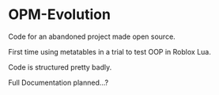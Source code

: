 # OPM-Evolution

Code for an abandoned project made open source.

First time using metatables in a trial to test OOP in Roblox Lua.

Code is structured pretty badly.


Full Documentation planned...?
